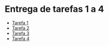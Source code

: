 # Entrega de tarefas 1 a 4

- [Tarefa 1](./tarefa-1.md)
- [Tarefa 2](./tarefa-2.md)
- [Tarefa 3](./tarefa-3.md)
- [Tarefa 4](./tarefa-4.md)

